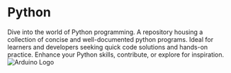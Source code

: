 # Python
Dive into the world of Python programming.  A repository housing a collection of concise and well-documented python programs.  Ideal for learners and developers seeking quick code solutions and hands-on practice. Enhance your Python skills, contribute, or explore for inspiration.
![Arduino Logo](arduino-logo.png)
